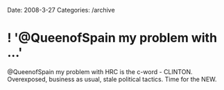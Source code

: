 Date: 2008-3-27
Categories: /archive

# ! '@QueenofSpain my problem with ...'

@QueenofSpain my problem with HRC is the c-word - CLINTON.  Overexposed, business as usual, stale political tactics.  Time for the NEW.
